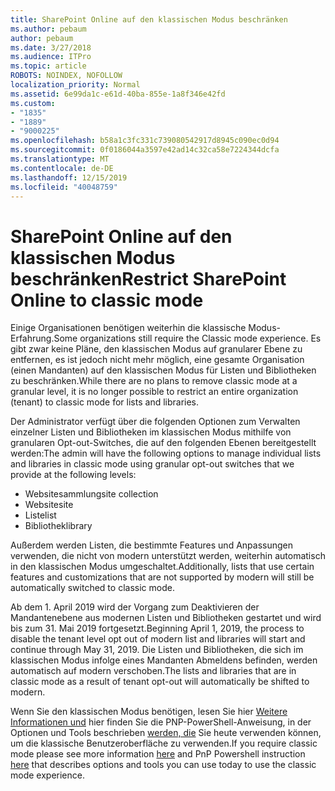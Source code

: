 ```yaml
---
title: SharePoint Online auf den klassischen Modus beschränken
ms.author: pebaum
author: pebaum
ms.date: 3/27/2018
ms.audience: ITPro
ms.topic: article
ROBOTS: NOINDEX, NOFOLLOW
localization_priority: Normal
ms.assetid: 6e99da1c-e61d-40ba-855e-1a8f346e42fd
ms.custom:
- "1835"
- "1889"
- "9000225"
ms.openlocfilehash: b58a1c3fc331c739080542917d8945c090ec0d94
ms.sourcegitcommit: 0f0186044a3597e42ad14c32ca58e7224344dcfa
ms.translationtype: MT
ms.contentlocale: de-DE
ms.lasthandoff: 12/15/2019
ms.locfileid: "40048759"
---
```

# <a name="restrict-sharepoint-online-to-classic-mode"></a><span data-ttu-id="81081-102">SharePoint Online auf den klassischen Modus beschränken</span><span class="sxs-lookup"><span data-stu-id="81081-102">Restrict SharePoint Online to classic mode</span></span>

<span data-ttu-id="81081-103">Einige Organisationen benötigen weiterhin die klassische Modus-Erfahrung.</span><span class="sxs-lookup"><span data-stu-id="81081-103">Some organizations still require the Classic mode experience.</span></span> <span data-ttu-id="81081-104">Es gibt zwar keine Pläne, den klassischen Modus auf granularer Ebene zu entfernen, es ist jedoch nicht mehr möglich, eine gesamte Organisation (einen Mandanten) auf den klassischen Modus für Listen und Bibliotheken zu beschränken.</span><span class="sxs-lookup"><span data-stu-id="81081-104">While there are no plans to remove classic mode at a granular level, it is no longer possible to restrict an entire organization (tenant) to classic mode for lists and libraries.</span></span>

<span data-ttu-id="81081-105">Der Administrator verfügt über die folgenden Optionen zum Verwalten einzelner Listen und Bibliotheken im klassischen Modus mithilfe von granularen Opt-out-Switches, die auf den folgenden Ebenen bereitgestellt werden:</span><span class="sxs-lookup"><span data-stu-id="81081-105">The admin will have the following options to manage individual lists and libraries in classic mode using granular opt-out switches that we provide at the following levels:</span></span>

- <span data-ttu-id="81081-106">Websitesammlung</span><span class="sxs-lookup"><span data-stu-id="81081-106">site collection</span></span>
- <span data-ttu-id="81081-107">Website</span><span class="sxs-lookup"><span data-stu-id="81081-107">site</span></span>
- <span data-ttu-id="81081-108">Liste</span><span class="sxs-lookup"><span data-stu-id="81081-108">list</span></span>
- <span data-ttu-id="81081-109">Bibliothek</span><span class="sxs-lookup"><span data-stu-id="81081-109">library</span></span>

<span data-ttu-id="81081-110">Außerdem werden Listen, die bestimmte Features und Anpassungen verwenden, die nicht von modern unterstützt werden, weiterhin automatisch in den klassischen Modus umgeschaltet.</span><span class="sxs-lookup"><span data-stu-id="81081-110">Additionally, lists that use certain features and customizations that are not supported by modern will still be automatically switched to classic mode.</span></span>

<span data-ttu-id="81081-111">Ab dem 1. April 2019 wird der Vorgang zum Deaktivieren der Mandantenebene aus modernen Listen und Bibliotheken gestartet und wird bis zum 31. Mai 2019 fortgesetzt.</span><span class="sxs-lookup"><span data-stu-id="81081-111">Beginning April 1, 2019, the process to disable the tenant level opt out of modern list and libraries will start and continue through May 31, 2019.</span></span>  <span data-ttu-id="81081-112">Die Listen und Bibliotheken, die sich im klassischen Modus infolge eines Mandanten Abmeldens befinden, werden automatisch auf modern verschoben.</span><span class="sxs-lookup"><span data-stu-id="81081-112">The lists and libraries that are in classic mode as a result of tenant opt-out will automatically be shifted to modern.</span></span>

<span data-ttu-id="81081-113">Wenn Sie den klassischen Modus benötigen, lesen Sie hier [Weitere Informationen und](https://techcommunity.microsoft.com/t5/Microsoft-SharePoint-Blog/Delivering-SharePoint-modern-experiences/ba-p/315023) hier finden Sie die PNP-PowerShell-Anweisung, in der Optionen und Tools beschrieben [werden, die](https://docs.microsoft.com/sharepoint/dev/transform/modernize-userinterface-lists-and-libraries-optout) Sie heute verwenden können, um die klassische Benutzeroberfläche zu verwenden.</span><span class="sxs-lookup"><span data-stu-id="81081-113">If you require classic mode please see more information [here](https://techcommunity.microsoft.com/t5/Microsoft-SharePoint-Blog/Delivering-SharePoint-modern-experiences/ba-p/315023) and PnP Powershell instruction [here](https://docs.microsoft.com/sharepoint/dev/transform/modernize-userinterface-lists-and-libraries-optout) that describes options and tools you can use today to use the classic mode experience.</span></span>
